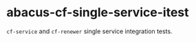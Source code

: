 abacus-cf-single-service-itest
===

`cf-service` and `cf-renewer` single service integration tests.
